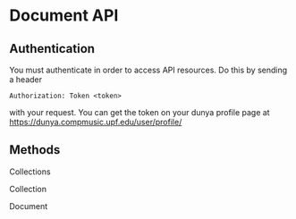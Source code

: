 Document API
============

Authentication
--------------
You must authenticate in order to access API resources. Do this by sending a header

    Authorization: Token <token>

with your request. You can get the token on your dunya profile page at
https://dunya.compmusic.upf.edu/user/profile/

Methods
-------

Collections


Collection


Document
